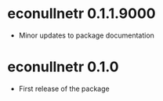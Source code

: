 # econullnetr 0.1.1.9000
* Minor updates to package documentation

# econullnetr 0.1.0
* First release of the package

